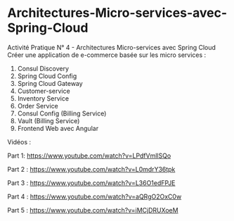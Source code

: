 # Architectures-Micro-services-avec-Spring-Cloud

Activité Pratique N° 4 - Architectures Micro-services avec Spring Cloud 
Créer une application de e-commerce basée sur les micro services :
1. Consul Discovery
2. Spring Cloud Config
3. Spring Cloud Gateway
4. Customer-service
5. Inventory Service
6. Order Service
7. Consul Config (Billing Service)
8. Vault (Billing Service)
9. Frontend Web avec Angular

Vidéos :

Part 1: https://www.youtube.com/watch?v=LPdfVmllSQo

Part 2 : https://www.youtube.com/watch?v=L0mdrY36tpk

Part 3 : https://www.youtube.com/watch?v=L36O1edFPJE

Part 4 : https://www.youtube.com/watch?v=aQRgO2OxC0w
 
Part 5 : https://www.youtube.com/watch?v=iMCjDRUXoeM
